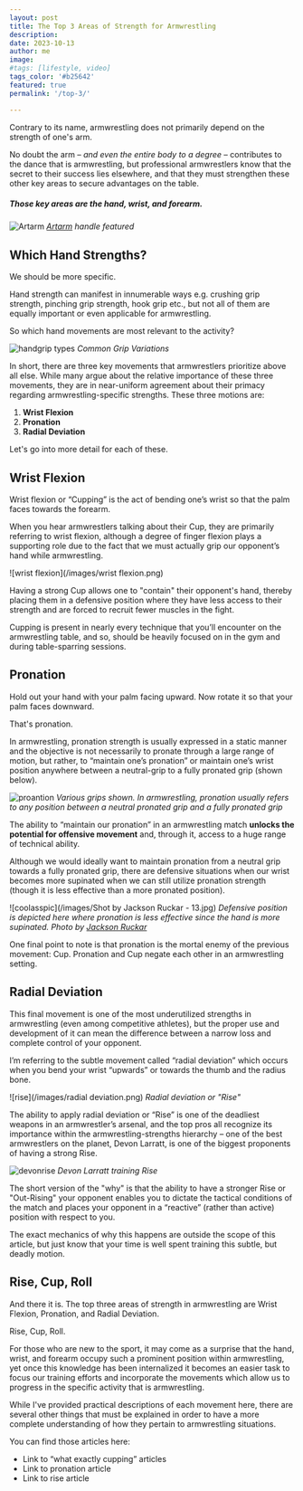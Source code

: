 ```yaml
---
layout: post
title: The Top 3 Areas of Strength for Armwrestling
description: 
date: 2023-10-13
author: me
image: 
#tags: [lifestyle, video]
tags_color: '#b25642'
featured: true
permalink: '/top-3/'

---
```


Contrary to its name, armwrestling does not primarily depend on the strength of one's arm.



No doubt the arm – *and even the entire body to a degree* – contributes to the dance that is armwrestling, but professional armwrestlers know that the secret to their success lies elsewhere, and that they must strengthen these other key areas to secure advantages on the table.



##### Those key areas are the hand, wrist, and forearm.


![Artarm](/images/artarmhandle.jpg)
*[Artarm](https://www.amazon.com/ARTARM-Armwrestling-Grip-Handle-Wrestling/dp/B08NV6677L?th=1) handle featured*

## Which Hand Strengths?

We should be more specific.

Hand strength can manifest in innumerable ways e.g. crushing grip strength, pinching grip strength, hook grip etc., but not all of them are equally important or even applicable for armwrestling. 

So which hand movements are most relevant to the activity?

![handgrip types](/images/commongriptypes.png)
*Common Grip Variations*

In short, there are three key movements that armwrestlers prioritize above all else. While many argue about the relative importance of these three movements, they are in near-uniform agreement about their primacy regarding armwrestling-specific strengths. These three motions are:

1. **Wrist Flexion**
2. **Pronation**
3. **Radial Deviation**

Let's go into more detail for each of these.


## Wrist Flexion

Wrist flexion or “Cupping” is the act of bending one’s wrist so that the palm faces towards the forearm.

When you hear armwrestlers talking about their Cup, they are primarily referring to wrist flexion, although a degree of finger flexion plays a supporting role due to the fact that we must actually grip our opponent’s hand while armwrestling. 

![wrist flexion](/images/wrist flexion.png)

Having a strong Cup allows one to "contain" their opponent's hand, thereby placing them in a defensive position where they have less access to their strength and are forced to recruit fewer muscles in the fight. 

Cupping is present in nearly every technique that you’ll encounter on the armwrestling table, and so, should be heavily focused on in the gym and during table-sparring sessions.

## Pronation

Hold out your hand with your palm facing upward. Now rotate it so that your palm faces downward. 

That's pronation.

In armwrestling, pronation strength is usually expressed in a static manner and the objective is not necessarily to pronate through a large range of motion, but rather, to “maintain one’s pronation” or maintain one’s wrist position anywhere between a neutral-grip to a fully pronated grip (shown below).

![proantion](/images/fistgrips_940x788.png)
*Various grips shown. In armwrestling, pronation usually refers to any position between a neutral pronated grip and a fully pronated grip*


The ability to “maintain our pronation” in an armwrestling match **unlocks the potential for offensive movement** and, through it, access to a huge range of technical ability.

Although we would ideally want to maintain pronation from a neutral grip towards a fully pronated grip, there are defensive situations when our wrist becomes more supinated when we can still utilize pronation strength (though it is less effective than a more pronated position).

![coolasspic](/images/Shot by Jackson Ruckar - 13.jpg)
*Defensive position is depicted here where pronation is less effective since the hand is more supinated. Photo by [Jackson Ruckar](https://jacksonruckar.com/)*

One final point to note is that pronation is the mortal enemy of the previous movement: Cup. Pronation and Cup negate each other in an armwrestling setting.

## Radial Deviation

This final movement is one of the most underutilized strengths in armwrestling (even among competitive athletes), but the proper use and development of it can mean the difference between a narrow loss and complete control of your opponent.

I’m referring to the subtle movement called “radial deviation” which occurs when you bend your wrist “upwards” or towards the thumb and the radius bone. 

![rise](/images/radial deviation.png)
*Radial deviation or "Rise"*

The ability to apply radial deviation or “Rise” is one of the deadliest weapons in an armwrestler’s arsenal, and the top pros all recognize its importance within the armwrestling-strengths hierarchy – one of the best armwrestlers on the planet, Devon Larratt, is one of the biggest proponents of having a strong Rise.

![devonrise](/images/devonriselift.PNG)
*Devon Larratt training Rise*


The short version of the "why" is that the ability to have a stronger Rise or "Out-Rising" your opponent enables you to dictate the tactical conditions of the match and places your opponent in a “reactive” (rather than active) position with respect to you.

The exact mechanics of why this happens are outside the scope of this article, but just know that your time is well spent training this subtle, but deadly motion.

## Rise, Cup, Roll

And there it is. The top three areas of strength in armwrestling are Wrist Flexion, Pronation, and Radial Deviation.

Rise, Cup, Roll.

For those who are new to the sport, it may come as a surprise that the hand, wrist, and forearm occupy such a prominent position within armwrestling, yet once this knowledge has been internalized it becomes an easier task to focus our training efforts and incorporate the movements which allow us to progress in the specific activity that is armwrestling.
 
While I've provided practical descriptions of each movement here, there are several other things that must be explained in order to have a more complete understanding of how they pertain to armwrestling situations.

You can find those articles here:

* Link to “what exactly cupping” articles
* Link to pronation article
* Link to rise article
